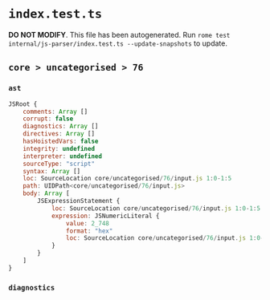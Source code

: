 # `index.test.ts`

**DO NOT MODIFY**. This file has been autogenerated. Run `rome test internal/js-parser/index.test.ts --update-snapshots` to update.

## `core > uncategorised > 76`

### `ast`

```javascript
JSRoot {
	comments: Array []
	corrupt: false
	diagnostics: Array []
	directives: Array []
	hasHoistedVars: false
	integrity: undefined
	interpreter: undefined
	sourceType: "script"
	syntax: Array []
	loc: SourceLocation core/uncategorised/76/input.js 1:0-1:5
	path: UIDPath<core/uncategorised/76/input.js>
	body: Array [
		JSExpressionStatement {
			loc: SourceLocation core/uncategorised/76/input.js 1:0-1:5
			expression: JSNumericLiteral {
				value: 2_748
				format: "hex"
				loc: SourceLocation core/uncategorised/76/input.js 1:0-1:5
			}
		}
	]
}
```

### `diagnostics`

```

```

